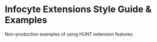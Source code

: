 # Infocyte Extensions Style Guide & Examples
Non-production examples of using HUNT extension features.
